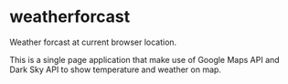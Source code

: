 # weatherforcast
Weather forcast at current browser location.

This is a single page application that make use of Google Maps API and Dark Sky API to show temperature and weather on map.
